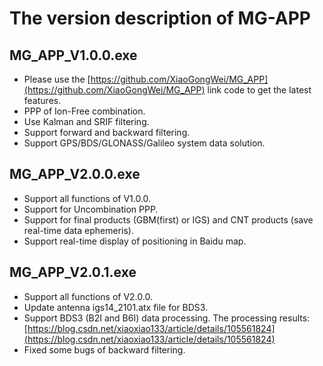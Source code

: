 # The version description of MG-APP 

## MG_APP_V1.0.0.exe

- Please use the [https://github.com/XiaoGongWei/MG_APP](https://github.com/XiaoGongWei/MG_APP) link code to get the latest features.
- PPP of Ion-Free combination.
- Use Kalman and SRIF filtering.
- Support forward and backward filtering.
- Support GPS/BDS/GLONASS/Galileo system data solution.
## MG_APP_V2.0.0.exe

- Support all functions of V1.0.0.
- Support for Uncombination PPP.
- Support for final products (GBM(first) or IGS) and CNT products (save real-time data ephemeris). 
- Support real-time display of positioning in Baidu map.

## MG_APP_V2.0.1.exe

- Support all functions of V2.0.0.
- Update antenna igs14_2101.atx file for BDS3.
- Support BDS3 (B2I and B6I) data processing. The processing results:    [https://blog.csdn.net/xiaoxiao133/article/details/105561824](https://blog.csdn.net/xiaoxiao133/article/details/105561824)
- Fixed some bugs of backward filtering.
